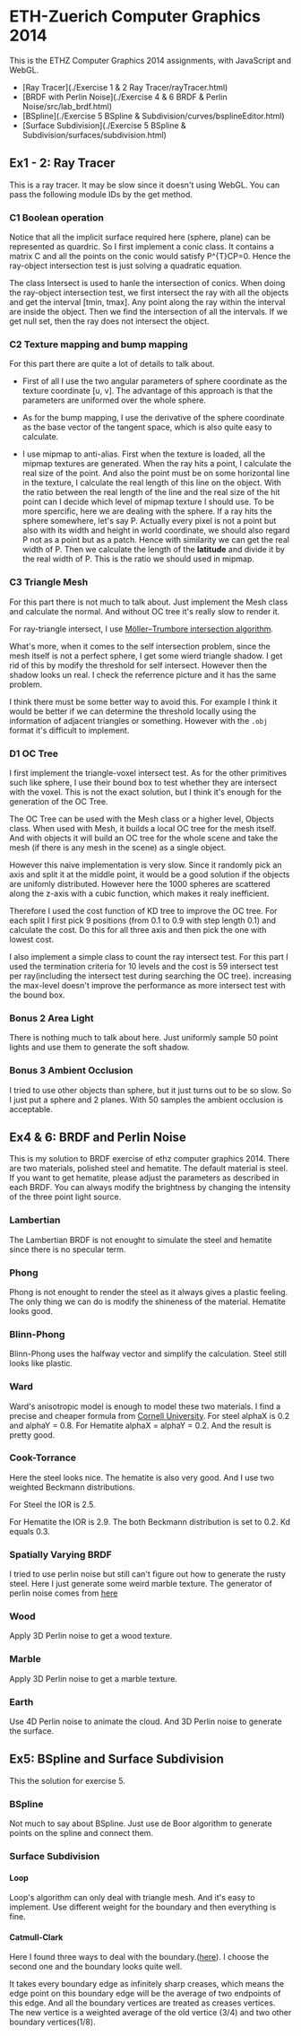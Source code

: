 <head profile="http://gmpg.org/xfn/11">

<meta http-equiv="Content-Type" content="text/html; charset=utf-8" />

<meta name="viewport" content="width=device-width, initial-scale = 1 user-scalable=no" />

<meta name = "viewport" content = "height = device-height, initial-scale = 1 user-scalable=no" />

<meta http-equiv="X-UA-Compatible" content="IE=edge,chrome=1">

<meta name="keywords" content="ETHZ-CG-2014">

<meta name="description" content="ETHZ-CG-2014">

<meta name="author" content="Zhengrong Wang">

<meta property="og:title" content="ETHZ-CG-2014" />

<meta property="og:type" content="project" />

<meta property="og:url" content="https://zerowong.github.io/ETHZ-CG-2014" />

</head>

ETH-Zuerich Computer Graphics 2014
==========

This is the ETHZ Computer Graphics 2014 assignments, with JavaScript and WebGL. 

- [Ray Tracer](./Exercise 1 & 2 Ray Tracer/rayTracer.html)<br/>
- [BRDF with Perlin Noise](./Exercise 4 & 6 BRDF & Perlin Noise/src/lab_brdf.html)<br/>
- [BSpline](./Exercise 5 BSpline & Subdivision/curves/bsplineEditor.html)<br/>
- [Surface Subdivision](./Exercise 5 BSpline & Subdivision/surfaces/subdivision.html)<br/>

## Ex1 - 2: Ray Tracer

This is a ray tracer. It may be slow since it doesn't using WebGL. You can pass the following module IDs by the get method.

### C1 Boolean operation

Notice that all the implicit surface required here (sphere, plane) can be represented as quardric. So I first implement a conic class. It contains a matrix C and all the points on the conic would satisfy P^{T}CP=0. Hence the ray-object intersection test is just solving a quadratic equation.

The class Intersect is used to hanle the intersection of conics. When doing the ray-object intersection test, we first intersect the ray with all the objects and get the interval [tmin, tmax]. Any point along the ray within the interval are inside the object. Then we find the intersection of all the intervals. If we get null set, then the ray does not intersect the object.

### C2 Texture mapping and bump mapping

For this part there are quite a lot of details to talk about.

- First of all I use the two angular parameters of sphere coordinate as the texture coordinate [u, v]. The advantage of this approach is that the parameters are uniformed over the whole sphere.

- As for the bump mapping, I use the derivative of the sphere coordinate as the base vector of the tangent space, which is also quite easy to calculate.

- I use mipmap to anti-alias. First when the texture is loaded, all the mipmap textures are generated. When the ray hits a point, I calculate the real size of the point. And also the point must be on some horizontal line in the texture, I calculate the real length of this line on the object. With the ratio between the real length of the line and the real size of the hit point can I decide which level of mipmap texture I should use.
To be more spercific, here we are dealing with the sphere. If a ray hits the sphere somewhere, let's say P. Actually every pixel is not a point but also with its width and height in world coordinate, we should also regard P not as a point but as a patch. Hence with similarity we can get the real width of P. Then we calculate the length of the __latitude__ and divide it by the real width of P. This is the ratio we should used in mipmap.

### C3 Triangle Mesh

For this part there is not much to talk about. Just implement the Mesh class and calculate the normal. And without OC tree it's really slow to render it.

For ray-triangle intersect, I use [Möller–Trumbore intersection algorithm](http://en.wikipedia.org/wiki/M%C3%B6ller%E2%80%93Trumbore_intersection_algorithm).

What's more, when it comes to the self intersection problem, since the mesh itself is not a perfect sphere, I get some wierd triangle shadow. I get rid of this by modify the threshold for self intersect. However then the shadow looks un real. I check the referrence picture and it has the same problem.

I think there must be some better way to avoid this. For example I think it would be better if we can determine the threshold locally using the information of adjacent triangles or something. However with the `.obj` format it's difficult to implement.

### D1 OC Tree

I first implement the triangle-voxel intersect test. As for the other primitives such like sphere, I use their bound box to test whether they are intersect with the voxel. This is not the exact solution, but I think it's enough for the generation of the OC Tree.

The OC Tree can be used with the Mesh class or a higher level, Objects class. When used with Mesh, it builds a local OC tree for the mesh itself. And with objects it will build an OC tree for the whole scene and take the mesh (if there is any mesh in the scene) as a single object.

However this naive implementation is very slow. Since it randomly pick an axis and split it at the middle point, it would be a good solution if the objects are unifomly distributed. However here the 1000 spheres are scattered along the z-axis with a cubic function, which makes it realy inefficient.

Therefore I used the cost function of KD tree to improve the OC tree. For each split I first pick 9 positions (from 0.1 to 0.9 with step length 0.1) and calculate the cost. Do this for all three axis and then pick the one with lowest cost.

I also implement a simple class to count the ray intersect test. For this part I used the termination criteria for 10 levels and the cost is 59 intersect test per ray(including the intersect test during searching the OC tree). increasing the max-level doesn't improve the performance as more intersect test with the bound box.

### Bonus 2 Area Light

There is nothing much to talk about here. Just uniformly sample 50 point lights and use them to generate the soft shadow.

### Bonus 3 Ambient Occlusion

I tried to use other objects than sphere, but it just turns out to be so slow. So I just put a sphere and 2 planes. With 50 samples the ambient occlusion is acceptable.

## Ex4 & 6: BRDF and Perlin Noise

This is my solution to BRDF exercise of ethz computer graphics 2014. There are two materials, polished steel and hematite. The default material is steel. If you want to get hematite, please adjust the parameters as described in each BRDF. You can always modify the brightness by changing the intensity of the three point light source.

### Lambertian
The Lambertian BRDF is not enought to simulate the steel and hematite since there is no specular term.

### Phong
Phong is not enought to render the steel as it always gives a plastic feeling. The only thing we can do is modify the shineness of the material. Hematite looks good.

### Blinn-Phong
Blinn-Phong uses the halfway vector and simplify the calculation. Steel still looks like plastic.

### Ward
Ward's anisotropic model is enough to model these two materials. I find a precise and cheaper formula from [Cornell University](http://www.graphics.cornell.edu/~bjw/wardnotes.pdf). For steel alphaX is 0.2 and alphaY = 0.8. For Hematite alphaX = alphaY = 0.2. And the result is pretty good.

### Cook-Torrance
Here the steel looks nice. The hematite is also very good. And I use two weighted Beckmann distributions.

For Steel the IOR is 2.5. 

For Hematite the IOR is 2.9. The both Beckmann distribution is set to 0.2. Kd equals 0.3.

### Spatially Varying BRDF
I tried to use perlin noise but still can't figure out how to generate the rusty steel. Here I just generate some weird marble texture. The generator of perlin noise comes from [here](https://github.com/ashima/webgl-noise)

### Wood
Apply 3D Perlin noise to get a wood texture.

### Marble
Apply 3D Perlin noise to get a marble texture.

### Earth
Use 4D Perlin noise to animate the cloud. And 3D Perlin noise to generate the surface.

## Ex5: BSpline and Surface Subdivision

This the solution for exercise 5.

### BSpline
Not much to say about BSpline. Just use de Boor algorithm to generate points on the spline and connect them.

### Surface Subdivision
#### Loop
Loop's algorithm can only deal with triangle mesh. And it's easy to implement. Use different weight for the boundary and then everything is fine.
#### Catmull-Clark
Here I found three ways to deal with the boundary.([here](http://xrt.wikidot.com/blog:_start/tag/catmull/category/blog)). I choose the second one and the boundary looks quite well.

It takes every boundary edge as infinitely sharp creases, which means the edge point on this boundary edge will be the average of two endpoints of this edge. And all the boundary vertices are treated as creases vertices. The new vertice is a weighted average of the old vertice (3/4) and two other boundary vertices(1/8).